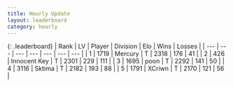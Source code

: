 ```yaml
---
title: Hourly Update
layout: leaderboard
category: hourly
---
```


{: .leaderboard}
| Rank | LV | Player | Division | Elo | Wins | Losses |
| --- | --- | --- | --- | --- | --- | --- |
| <span data-change="0">1</span> | 1719 | <span title="ID: 692745">Mercury</span> | T | <span data-change="0">2318</span> | <span data-change="0">176</span> | <span data-change="0">41</span> |
| <span data-change="0">2</span> | 426 | <span title="ID: 773025">Innocent Key</span> | T | <span data-change="0">2301</span> | <span data-change="0">229</span> | <span data-change="0">111</span> |
| <span data-change="0">3</span> | 1695 | <span title="ID: 540690">poon</span> | T | <span data-change="0">2292</span> | <span data-change="0">141</span> | <span data-change="0">50</span> |
| <span data-change="0">4</span> | 3116 | <span title="ID: 353063">Sktima</span> | T | <span data-change="0">2182</span> | <span data-change="0">193</span> | <span data-change="0">88</span> |
| <span data-change="0">5</span> | 1791 | <span title="ID: 448883">XCriwn</span> | T | <span data-change="0">2170</span> | <span data-change="0">121</span> | <span data-change="0">56</span> |